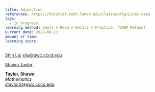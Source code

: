 ```yaml
---
title: Adjunction
references: https://tutorial.math.lamar.edu/Classes/Alg/Lines.aspx
tags:
  - In_Progress
learning method: Vault + Read + Recall + Practice  (VRRP Method)
Current date: 2025-08-23
amount of time:
learning score:
---
```


[ Shin Liu](https://www.ratemyprofessors.com/professor/2593951 )
[sliu@gwc.cccd.edu](mailto:sliu@gwc.cccd.edu)

[ Shawn Taylor](https://www.ratemyprofessors.com/professor/2151528)

**Taylor, Shawn**  
_Mathematics_  
[staylor3@gwc.cccd.edu](mailto:staylor3@gwc.cccd.edu)